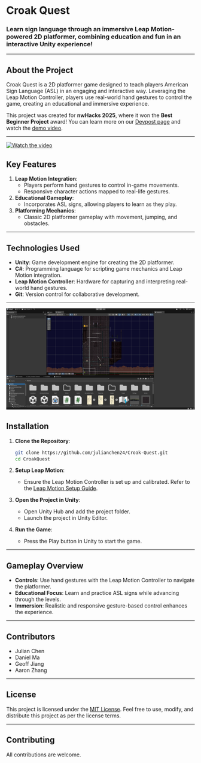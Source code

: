 # Croak Quest

### Learn sign language through an immersive Leap Motion-powered 2D platformer, combining education and fun in an interactive Unity experience!

---

## **About the Project**

Croak Quest is a 2D platformer game designed to teach players American Sign Language (ASL) in an engaging and interactive way. Leveraging the Leap Motion Controller, players use real-world hand gestures to control the game, creating an educational and immersive experience.

This project was created for **nwHacks 2025**, where it won the **Best Beginner Project** award! You can learn more on our [Devpost page](https://devpost.com/software/croak-quest) and watch the [demo video](https://www.youtube.com/watch?v=KHt1T8ZliwM).

---
[![Watch the video](https://img.youtube.com/vi/KHt1T8ZliwM/maxresdefault.jpg)](https://www.youtube.com/watch?v=KHt1T8ZliwM)

## **Key Features**

1. **Leap Motion Integration**: 
   - Players perform hand gestures to control in-game movements.
   - Responsive character actions mapped to real-life gestures.
2. **Educational Gameplay**:
   - Incorporates ASL signs, allowing players to learn as they play.
3. **Platforming Mechanics**:
   - Classic 2D platformer gameplay with movement, jumping, and obstacles.

---

## **Technologies Used**

- **Unity**: Game development engine for creating the 2D platformer.
- **C#**: Programming language for scripting game mechanics and Leap Motion integration.
- **Leap Motion Controller**: Hardware for capturing and interpreting real-world hand gestures.
- **Git**: Version control for collaborative development.

---
![Project Screenshot](croakqimg.png)

## **Installation**

1. **Clone the Repository**:
   ```bash
   git clone https://github.com/julianchen24/Croak-Quest.git
   cd CroakQuest
   ```

2. **Setup Leap Motion**:
   - Ensure the Leap Motion Controller is set up and calibrated. Refer to the [Leap Motion Setup Guide](https://developer.leapmotion.com/).

3. **Open the Project in Unity**:
   - Open Unity Hub and add the project folder.
   - Launch the project in Unity Editor.

4. **Run the Game**:
   - Press the Play button in Unity to start the game.

---

## **Gameplay Overview**

- **Controls**: Use hand gestures with the Leap Motion Controller to navigate the platformer.
- **Educational Focus**: Learn and practice ASL signs while advancing through the levels.
- **Immersion**: Realistic and responsive gesture-based control enhances the experience.

---

## **Contributors**

- Julian Chen
- Daniel Ma
- Geoff Jiang
- Aaron Zhang

---

## **License**

This project is licensed under the [MIT License](LICENSE). Feel free to use, modify, and distribute this project as per the license terms.

---

## **Contributing**

All contributions are welcome.


